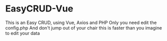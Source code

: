 # EasyCRUD-Vue
This is an Easy CRUD, using Vue, Axios and PHP
Only you need edit the config.php
And don't jump out of your chair this is faster than you imagine to edit your data
